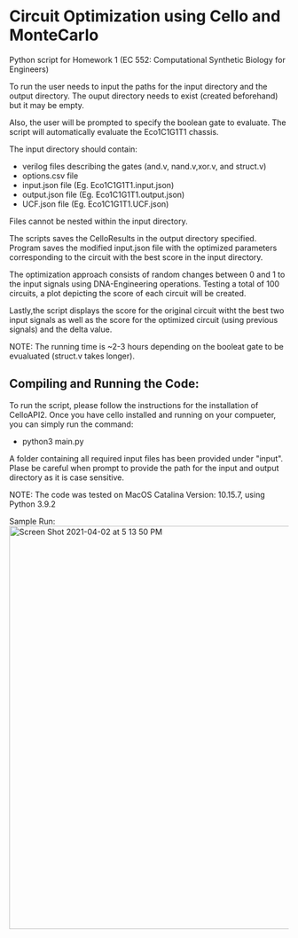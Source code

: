 # Circuit Optimization using Cello and MonteCarlo 
Python script for Homework 1 (EC 552: Computational Synthetic Biology for Engineers)

To run the user needs to input the paths for the input directory and the output directory.
The ouput directory needs to exist (created beforehand) but it may be empty.

Also, the user will be prompted to specify the boolean gate to evaluate. 
The script will automatically evaluate the Eco1C1G1T1 chassis.

The input directory should contain:

  - verilog files describing the gates (and.v, nand.v,xor.v, and struct.v)
  - options.csv file
  - input.json file (Eg. Eco1C1G1T1.input.json)
  - output.json file (Eg. Eco1C1G1T1.output.json)
  - UCF.json file  (Eg. Eco1C1G1T1.UCF.json)

Files cannot be nested within the input directory.
  
The scripts saves the CelloResults in the output directory specified.
Program saves the modified input.json file with the optimized parameters corresponding to the circuit with the best score in the input directory.

The optimization approach consists of random changes between 0 and 1 to the input signals using DNA-Engineering operations. Testing a total of 100 circuits, a plot depicting the score of each circuit will be created.

Lastly,the script displays the score for the original circuit witht the best two input signals as well as the score for the optimized circuit (using previous signals) and the delta value.

NOTE: The running time is ~2-3 hours depending on the booleat gate to be evualuated (struct.v takes longer).

## Compiling and Running the Code:

To run the script, please follow the instructions for the installation of CelloAPI2.
Once you have cello installed and running on your compueter, you can simply run the command:
  - python3 main.py
  
A folder containing all required input files has been provided under "input".
Plase be careful when prompt to provide the path for the input and output directory as it is case sensitive.

NOTE: The code was tested on MacOS Catalina Version: 10.15.7, using Python 3.9.2

Sample Run:
<img width="727" alt="Screen Shot 2021-04-02 at 5 13 50 PM" src="https://user-images.githubusercontent.com/57968955/113454735-e3427580-93d6-11eb-8521-f33dfcfd1f56.png">

